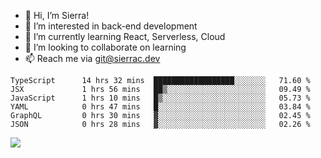 - 👋 Hi, I’m Sierra!
- 👀 I’m interested in back-end development
- 🌱 I’m currently learning React, Serverless, Cloud
- 💞️ I’m looking to collaborate on learning
- 📫 Reach me via git@sierrac.dev

<!--START_SECTION:waka-->

```text
TypeScript      14 hrs 32 mins  ██████████████████░░░░░░░   71.60 %
JSX             1 hrs 56 mins   ██▒░░░░░░░░░░░░░░░░░░░░░░   09.49 %
JavaScript      1 hrs 10 mins   █▒░░░░░░░░░░░░░░░░░░░░░░░   05.73 %
YAML            0 hrs 47 mins   █░░░░░░░░░░░░░░░░░░░░░░░░   03.84 %
GraphQL         0 hrs 30 mins   ▓░░░░░░░░░░░░░░░░░░░░░░░░   02.45 %
JSON            0 hrs 28 mins   ▓░░░░░░░░░░░░░░░░░░░░░░░░   02.26 %
```

<!--END_SECTION:waka-->


![](https://hit.yhype.me/github/profile?user_id=7351311)
